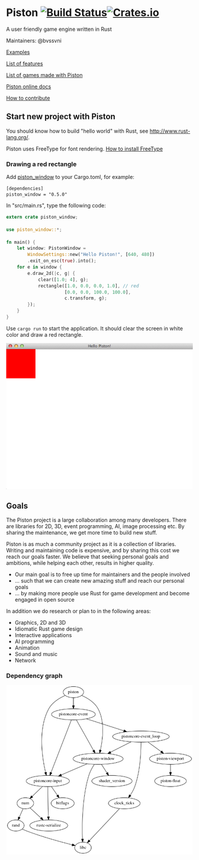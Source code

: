 # Piston [![Build Status](https://travis-ci.org/PistonDevelopers/piston.svg)](https://travis-ci.org/PistonDevelopers/piston)[![Crates.io](https://img.shields.io/crates/v/piston.svg?style=flat-square)](https://crates.io/crates/piston)

A user friendly game engine written in Rust

Maintainers: @bvssvni

[Examples](https://github.com/pistondevelopers/piston-examples)

[List of features](https://github.com/PistonDevelopers/piston/issues/668)

[List of games made with Piston](https://github.com/PistonDevelopers/piston/wiki/Games-Made-With-Piston)

[Piston online docs](http://www.piston.rs/docs/piston/piston/index.html)

[How to contribute](https://github.com/PistonDevelopers/piston/blob/master/CONTRIBUTING.md)

## Start new project with Piston

You should know how to build "hello world" with Rust, see http://www.rust-lang.org/.

Piston uses FreeType for font rendering.
[How to install FreeType](https://github.com/PistonDevelopers/piston/issues/912)

### Drawing a red rectangle

Add [piston_window](https://crates.io/crates/piston_window) to your Cargo.toml, for example:

```
[dependencies]
piston_window = "0.5.0"
```

In "src/main.rs", type the following code:

```Rust
extern crate piston_window;

use piston_window::*;

fn main() {
    let window: PistonWindow =
        WindowSettings::new("Hello Piston!", [640, 480])
        .exit_on_esc(true).into();
    for e in window {
        e.draw_2d(|c, g| {
            clear([1.0; 4], g);
            rectangle([1.0, 0.0, 0.0, 1.0], // red
                      [0.0, 0.0, 100.0, 100.0],
                      c.transform, g);
        });
    }
}
```

Use `cargo run` to start the application. It should clear the screen in white color and draw a red rectangle.

![red-rectangle](./images/red-rectangle.png)

## Goals

The Piston project is a large collaboration among many developers.
There are libraries for 2D, 3D, event programming, AI, image processing etc.
By sharing the maintenance, we get more time to build new stuff.

Piston is as much a community project as it is a collection of libraries.
Writing and maintaining code is expensive, and by sharing this cost we reach our goals faster.
We believe that seeking personal goals and ambitions, while helping each other, results in higher quality.

* Our main goal is to free up time for maintainers and the people involved
* ... such that we can create new amazing stuff and reach our personal goals
* ... by making more people use Rust for game development and become engaged in open source

In addition we do research or plan to in the following areas:

* Graphics, 2D and 3D
* Idiomatic Rust game design
* Interactive applications
* AI programming
* Animation
* Sound and music
* Network

### Dependency graph

![dependencies](./Cargo.png)

